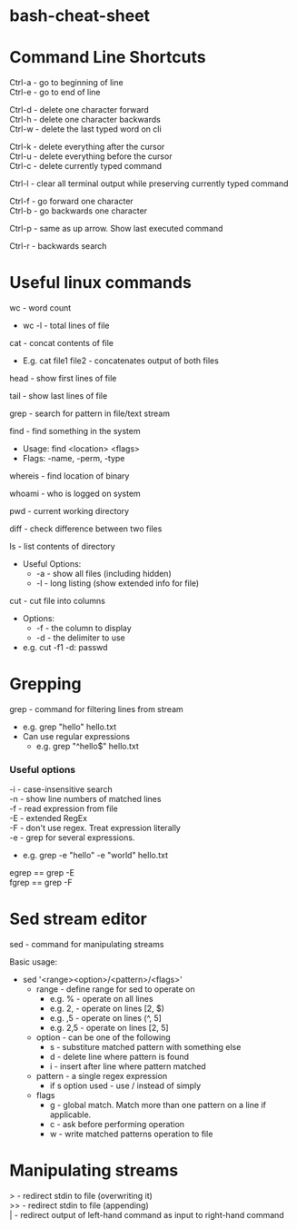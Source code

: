 # bash-cheat-sheet  
  
# Command Line Shortcuts  
Ctrl-a - go to beginning of line  
Ctrl-e - go to end of line  
  
Ctrl-d - delete one character forward  
Ctrl-h - delete one character backwards  
Ctrl-w - delete the last typed word on cli  
  
Ctrl-k - delete everything after the cursor  
Ctrl-u - delete everything before the cursor  
Ctrl-c - delete currently typed command  
  
Ctrl-l - clear all terminal output while preserving currently typed command  
  
Ctrl-f - go forward one character  
Ctrl-b - go backwards one character  
  
Ctrl-p - same as up arrow. Show last executed command  
  
Ctrl-r - backwards search  

# Useful linux commands

wc - word count  
* wc -l - total lines of file  

cat - concat contents of file  
* E.g. cat file1 file2 - concatenates output of both files

head - show first lines of file  

tail - show last lines of file  

grep - search for pattern in file/text stream  

find - find something in the system  
* Usage: find \<location\> \<flags\>  
* Flags: -name, -perm, -type  

whereis - find location of binary  

whoami - who is logged on system  

pwd - current working directory  

diff - check difference between two files  

ls - list contents of directory
* Useful Options:
  * -a - show all files (including hidden)
  * -l - long listing (show extended info for file)

cut - cut file into columns  
* Options:  
    * -f<num> - the column to display  
    * -d<delim> - the delimiter to use  
* e.g. cut -f1 -d: passwd  

# Grepping

grep - command for filtering lines from stream  
* e.g. grep "hello" hello.txt
* Can use regular expressions
    * e.g. grep "^hello$" hello.txt

### Useful options

-i - case-insensitive search  
-n - show line numbers of matched lines  
-f - read expression from file  
-E - extended RegEx  
-F - don't use regex. Treat expression literally  
-e - grep for several expressions.  
* e.g. grep -e "hello" -e "world" hello.txt

egrep == grep -E  
fgrep == grep -F  

# Sed stream editor
sed - command for manipulating streams

Basic usage:
* sed '\<range\>\<option\>/\<pattern\>/\<flags\>'
    * range - define range for sed to operate on
        * e.g. % - operate on all lines
        * e.g. 2, - operate on lines [2, $)
        * e.g. ,5 - operate on lines (^, 5]
        * e.g. 2,5 - operate on lines [2, 5]
    * option - can be one of the following
        * s - substiture matched pattern with something else
        * d - delete line where pattern is found
        * i - insert after line where pattern matched
    * pattern - a single regex expression
        * if s option used - use <pattern>/<replaced> instead of simply <pattern>
    * flags
        * g - global match. Match more than one pattern on a line if applicable.
        * c - ask before performing operation
        * w <file> - write matched patterns operation to file


# Manipulating streams

\> - redirect stdin to file (overwriting it)  
\>\> - redirect stdin to file (appending)  
\| - redirect output of left-hand command as input to right-hand command  

